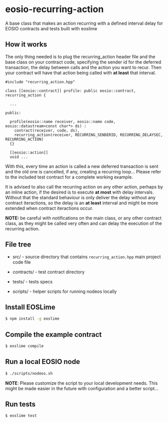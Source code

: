 # eosio-recurring-action
A base class that makes an action recurring with a defined interval delay for EOSIO contracts and tests built with eoslime

## How it works

The only thing needed is to plug the recurring_action header file and the base class on your contract code, specifying the sender id for the deferred transaction, the delay between calls and the action you want to recur. Then your contract will have that action being called with **at least** that interval.

```
#include "recurring_action.hpp"

class [[eosio::contract]] profile: public eosio::contract, recurring_action {

  ...

public:

  profile(eosio::name receiver, eosio::name code, eosio::datastream<const char*> ds) :
    contract(receiver, code, ds),
    recurring_action(receiver, RECURRING_SENDERID, RECURRING_DELAYSEC, RECURRING_ACTION)
  {}

  [[eosio::action]]
  void ...
```

With this, every time an action is called a new deferred transaction is sent and the old one is cancelled, if any, creating a recurring loop... Please refer to the included test contract for a complete working example.

It is advised to also call the recurring action on any other action, perhaps by an inline action, if the desired is to execute **at most** with delay intervals. Without that the standard behaviour is only deliver the delay without any contract iteractions, so the delay is an **at least** interval and might be more extended when contract iteractions occur.

**NOTE:** be careful with notifications on the main class, or any other contract class, as they might be called very often and can delay the execution of the recurring action.

## File tree

- src/ - source directory that contains `recurring_action.hpp` main project code file

- contracts/ - test contract directory

- tests/ - tests specs

- scripts/ - helper scripts for running nodeos locally

## Install EOSLime
```bash
$ npm install -g eoslime
```

## Compile the example contract
```bash
$ eoslime compile
```

## Run a local EOSIO node
```bash
$ ./scripts/nodeos.sh
```
**NOTE**: Please customize the script to your local development needs. This might be made
easier in the future with configuration and a better script...

## Run tests
```bash
$ eoslime test
```
